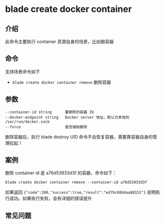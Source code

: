 # blade create docker container

## 介绍
此命令主要执行 container 资源自身的场景，比如删容器

## 命令
支持场景命令如下
* `blade create docker container remove` 删除容器 

## 参数
```
--container-id string      要删除的容器 ID
--docker-endpoint string   Docker server 地址，默认为本地的 /var/run/docker.sock
--force                    是否强制删除
```

删除容器后，执行 blade destroy UID 命令不会恢复容器，需要靠容器自身的管理拉起！

## 案例
删除 container id 是 a76d53933d3f 的容器，命令如下：
```
blade create docker container remove --container-id a76d53933d3f
```
如果返回 `{"code":200,"success":true,"result":"ed79c686daa88152"}` 说明执行成功。如果执行失败，会有详细的错误提升

## 常见问题